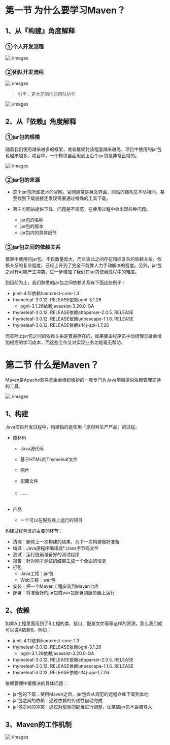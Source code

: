 # 第一节 为什么要学习Maven？

## 1、从『构建』角度解释

### ①个人开发流程

![./images](./images/img001.png)

### ②团队开发流程

![./images](./images/img002.png)

> 引申：更大范围内的团队协作
>
>

![./images](./images/img004.png)

## 2、从『依赖』角度解释

### ①jar包的规模

随着我们使用越来越多的框架，或者框架封装程度越来越高，项目中使用的jar包也越来越多。项目中，一个模块里面用到上百个jar包是非常正常的。

![./images](./images/img005.png)

### ②jar包的来源

* 这个jar包所属技术的官网。官网通常是英文界面，网站的结构又不尽相同，甚至找到下载链接还发现需要通过特殊的工具下载。

* 第三方网站提供下载。问题是不规范，在使用过程中会出现各种问题。

  + jar包的名称
  + jar包的版本
  + jar包内的具体细节

### ③jar包之间的依赖关系

框架中使用的jar包，不仅数量庞大，而且彼此之间存在错综复杂的依赖关系。依赖关系的复杂程度，已经上升到了完全不能靠人力手动解决的程度。另外，jar包之间有可能产生冲突。进一步增加了我们在jar包使用过程中的难度。

到目前为止，我们熟悉的jar包之间依赖关系有下面这些例子：

* junit-4.12依赖hamcrest-core-1.3
* thymeleaf-3.0.12. RELEASE依赖ognl-3.1.26
  + ognl-3.1.26依赖javassist-3.20.0-GA
* thymeleaf-3.0.12. RELEASE依赖attoparser-2.0.5. RELEASE
* thymeleaf-3.0.12. RELEASE依赖unbescape-1.1.6. RELEASE
* thymeleaf-3.0.12. RELEASE依赖slf4j-api-1.7.26

而实际上jar包之间的依赖关系是普遍存在的，如果要由程序员手动梳理无疑会增加极高的学习成本，而这些工作又对实现业务功能毫无帮助。



# 第二节 什么是Maven？

Maven是Apache软件基金会组织维护的一款专门为Java项目提供依赖管理支持的工具。

![./images](./images/maven-logo-black-on-white.png)

## 1、构建

Java项目开发过程中，构建指的是使用『原材料生产产品』的过程。

* 原材料

  + Java源代码

  + 基于HTML的Thymeleaf文件

  + 图片

  + 配置文件

  + ###### ……

* 产品

  + 一个可以在服务器上运行的项目

构建过程包含的主要的环节：

* 清理：删除上一次构建的结果，为下一次构建做好准备
* 编译：Java源程序编译成*.class字节码文件
* 测试：运行提前准备好的测试程序
* 报告：针对刚才测试的结果生成一个全面的信息
* 打包
  + Java工程：jar包
  + Web工程：war包
* 安装：把一个Maven工程安装到Maven仓库
* 部署：将准备好的jar包或war包部署到服务器上运行

## 2、依赖

如果A工程里面用到了B工程的类、接口、配置文件等等这样的资源，那么我们就可以说A依赖B。例如：

* junit-4.12依赖hamcrest-core-1.3
* thymeleaf-3.0.12. RELEASE依赖ognl-3.1.26
  + ognl-3.1.26依赖javassist-3.20.0-GA
* thymeleaf-3.0.12. RELEASE依赖attoparser-2.0.5. RELEASE
* thymeleaf-3.0.12. RELEASE依赖unbescape-1.1.6. RELEASE
* thymeleaf-3.0.12. RELEASE依赖slf4j-api-1.7.26

依赖管理中要解决的具体问题：

* jar包的下载：使用Maven之后，jar包会从规范的远程仓库下载到本地
* jar包之间的依赖：通过依赖的传递性自动完成
* jar包之间的冲突：通过对依赖的配置进行调整，让某些jar包不会被导入

## 3、Maven的工作机制

![./images](./images/img003.png)


